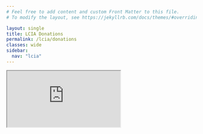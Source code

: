 ```yaml
---
# Feel free to add content and custom Front Matter to this file.
# To modify the layout, see https://jekyllrb.com/docs/themes/#overriding-theme-defaults

layout: single
title: LCIA Donations
permalink: /lcia/donations
classes: wide
sidebar:
  nav: "lcia"
---
```

<link rel="stylesheet" href="../styles.css">

<div class="iframe-container">
  <iframe title='Donation form powered by Zeffy' src='https://www.zeffy.com/en-US/embed/donation-form/b6508f54-65c8-4838-92aa-6e032d3c253b' allowpaymentrequest allowTransparency="true"></iframe>
</div>